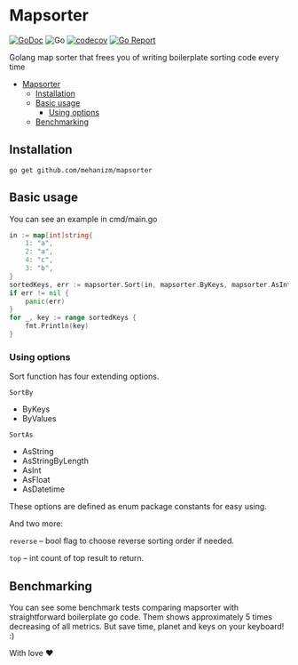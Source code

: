 Mapsorter
================

[![GoDoc](https://godoc.org/github.com/mehanizm/mapsorter?status.svg)](https://pkg.go.dev/github.com/mehanizm/mapsorter)
![Go](https://github.com/mehanizm/mapsorter/workflows/Go/badge.svg)
[![codecov](https://codecov.io/gh/mehanizm/mapsorter/branch/master/graph/badge.svg)](https://codecov.io/gh/mehanizm/mapsorter)
[![Go Report](https://goreportcard.com/badge/github.com/mehanizm/mapsorter)](https://goreportcard.com/badge/github.com/mehanizm/mapsorter)

Golang map sorter that frees you of writing boilerplate sorting code every time

- [Mapsorter](#mapsorter)
  - [Installation](#installation)
  - [Basic usage](#basic-usage)
    - [Using options](#using-options)
  - [Benchmarking](#benchmarking)

## Installation

```
go get github.com/mehanizm/mapsorter
```

## Basic usage

You can see an example in cmd/main.go

```go
in := map[int]string{
	1: "a",
	2: "a",
	4: "c",
	3: "b",
}
sortedKeys, err := mapsorter.Sort(in, mapsorter.ByKeys, mapsorter.AsInt, true, 3)
if err != nil {
	panic(err)
}
for _, key := range sortedKeys {
	fmt.Println(key)
}
```

### Using options

Sort function has four extending options.

`SortBy`
* ByKeys
* ByValues

`SortAs`
* AsString
* AsStringByLength
* AsInt
* AsFloat
* AsDatetime

These options are defined as enum package constants for easy using.

And two more:

`reverse` – bool flag to choose reverse sorting order if needed.

`top` – int count of top result to return.

## Benchmarking

You can see some benchmark tests comparing mapsorter with straightforward boilerplate go code. Them shows approximately 5 times decreasing of all metrics.
But save time, planet and keys on your keyboard! :)

With love ❤️